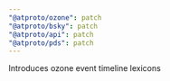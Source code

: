 ```yaml
---
"@atproto/ozone": patch
"@atproto/bsky": patch
"@atproto/api": patch
"@atproto/pds": patch
---
```


Introduces ozone event timeline lexicons
